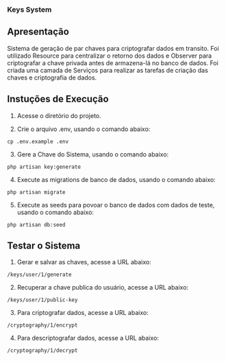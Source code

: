 ### Keys System

## Apresentação

Sistema de geração de par chaves para criptografar dados em transito. Foi utilizado Resource para centralizar o retorno dos dados e Observer para criptografar a chave privada antes de armazena-lá no banco de dados. Foi criada uma camada de Serviços para realizar as tarefas de criação das chaves e criptografia de dados.

## Instuções de Execução

1. Acesse o diretório do projeto.

2. Crie o arquivo .env, usando o comando abaixo:
```
cp .env.example .env
```

3. Gere a Chave do Sistema, usando o comando abaixo:
```
php artisan key:generate
```

4. Execute as migrations de banco de dados, usando o comando abaixo:
```
php artisan migrate
```

5. Execute as seeds para povoar o banco de dados com dados de teste, usando o comando abaixo:
```
php artisan db:seed
```

## Testar o Sistema

1. Gerar e salvar as chaves, acesse a URL abaixo: 
```
/keys/user/1/generate
```

2. Recuperar a chave publica do usuário, acesse a URL abaixo:
 ```
/keys/user/1/public-key
```

3. Para criptografar dados, acesse a URL abaixo:
 ```
/cryptography/1/encrypt
```

4. Para descriptografar dados, acesse a URL abaixo:
 ```
/cryptography/1/decrypt
```
